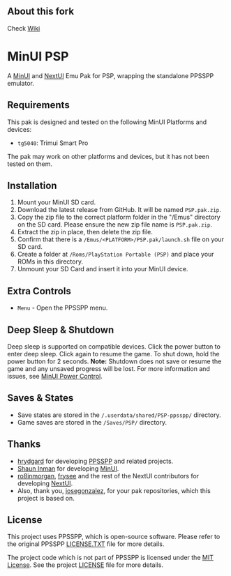 ## About this fork

Check [Wiki](https://github.com/Buzz-one/minui-psp-TSP/wiki)

# MinUI PSP

A [MinUI](https://github.com/shauninman/MinUI) and [NextUI](https://github.com/LoveRetro/NextUI) Emu Pak for PSP, wrapping the standalone PPSSPP emulator.

## Requirements

This pak is designed and tested on the following MinUI Platforms and devices:

- `tg5040`: Trimui Smart Pro

The pak may work on other platforms and devices, but it has not been tested on them.

## Installation

1. Mount your MinUI SD card.
2. Download the latest release from GitHub. It will be named `PSP.pak.zip`.
3. Copy the zip file to the correct platform folder in the "/Emus" directory on the SD card. Please ensure the new zip file name is `PSP.pak.zip`.
4. Extract the zip in place, then delete the zip file.
5. Confirm that there is a `/Emus/<PLATFORM>/PSP.pak/launch.sh` file on your SD card.
6. Create a folder at `/Roms/PlayStation Portable (PSP)` and place your ROMs in this directory.
7. Unmount your SD Card and insert it into your MinUI device.

## Extra Controls

- `Menu` - Open the PPSSPP menu.

## Deep Sleep & Shutdown

Deep sleep is supported on compatible devices. Click the power button to enter deep sleep. Click again to resume the game. To shut down, hold the power button for 2 seconds. **Note:** Shutdown does not save or resume the game and any unsaved progress will be lost. For more information and issues, see [MinUI Power Control](https://github.com/ben16w/minui-power-control).

## Saves & States

- Save states are stored in the `/.userdata/shared/PSP-ppsspp/` directory.
- Game saves are stored in the `/Saves/PSP/` directory.

## Thanks

- [hrydgard](https://github.com/hrydgard) for developing [PPSSPP](https://github.com/hrydgard/ppsspp) and related projects.
- [Shaun Inman](https://github.com/shauninman) for developing [MinUI](https://github.com/shauninman/MinUI).
- [ro8inmorgan](https://github.com/ro8inmorgan), [frysee](https://github.com/frysee) and the rest of the NextUI contributors for developing [NextUI](https://github.com/LoveRetro/NextUI).
- Also, thank you, [josegonzalez](https://github.com/josegonzalez), for your pak repositories, which this project is based on.

## License

This project uses PPSSPP, which is open-source software. Please refer to the original PPSSPP [LICENSE.TXT](PPSSPPSDL/LICENSE.TXT) file for more details.

The project code which is not part of PPSSPP is licensed under the [MIT License](https://opensource.org/licenses/MIT). See the project [LICENSE](LICENSE) file for more details.
